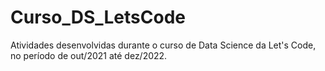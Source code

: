 # Curso_DS_LetsCode
Atividades desenvolvidas durante o curso de Data Science da Let's Code, no período de out/2021 até dez/2022.
